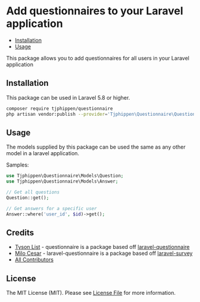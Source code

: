 # Add questionnaires to your Laravel application

* [Installation](#installation)
* [Usage](#usage)

This package allows you to add questionnaires for all users in your Laravel application

## Installation

This package can be used in Laravel 5.8 or higher.

``` bash
composer require tjphippen/questionnaire
php artisan vendor:publish --provider='Tjphippen\Questionnaire\QuestionnaireServiceProvider'
```

## Usage

The models supplied by this package can be used the same as any other model in a laravel application.

Samples:

```php
use Tjphippen\Questionnaire\Models\Question;
use Tjphippen\Questionnaire\Models\Answer;

// Get all questions
Question::get();

// Get answers for a specific user
Answer::where('user_id', $id)->get();
```

## Credits
- [Tyson List](https://github.com/leapfinder) - questionnaire is a package based off [laravel-questionnaire](https://github.com/leapfinder/laravel-questionnaire)
- [Milo Cesar](https://github.com/milo526) - laravel-questionnaire is a package based off [laravel-survey](https://github.com/milo526/laravel-survey)
- [All Contributors](../../contributors)

## License

The MIT License (MIT). Please see [License File](LICENSE.md) for more information.
